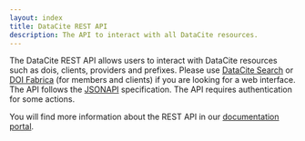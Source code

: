 ```yaml
---
layout: index
title: DataCite REST API
description: The API to interact with all DataCite resources.
---
```


The DataCite REST API allows users to interact with DataCite resources such as dois, clients, providers and prefixes. Please use 
[DataCite Search](https://search.datacite.org) or [DOI Fabrica](https://doi.datacite.org) (for members and clients) if you are looking for a web interface. The API follows the [JSONAPI](http://jsonapi.org/) specification. The API requires authentication for some actions.

You will find more information about the REST API in our [documentation portal](https://support.datacite.org/docs/api).

